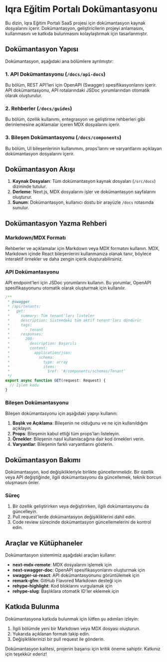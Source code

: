# Iqra Eğitim Portalı Dokümantasyonu

Bu dizin, Iqra Eğitim Portalı SaaS projesi için dokümantasyon kaynak dosyalarını içerir. Dokümantasyon, geliştiricilerin projeyi anlamasını, kullanmasını ve katkıda bulunmasını kolaylaştırmak için tasarlanmıştır.

## Dokümantasyon Yapısı

Dokümantasyon, aşağıdaki ana bölümlere ayrılmıştır:

### 1. API Dokümantasyonu (`/docs/api-docs`)

Bu bölüm, REST API'leri için OpenAPI (Swagger) spesifikasyonlarını içerir. API dokümantasyonu, API rotalarındaki JSDoc yorumlarından otomatik olarak oluşturulur.

### 2. Rehberler (`/docs/guides`)

Bu bölüm, özellik kullanımı, entegrasyon ve geliştirme rehberleri gibi derinlemesine açıklamalar içeren MDX dosyalarını içerir.

### 3. Bileşen Dokümantasyonu (`/docs/components`)

Bu bölüm, UI bileşenlerinin kullanımını, props'larını ve varyantlarını açıklayan dokümantasyon dosyalarını içerir.

## Dokümantasyon Akışı

1. **Kaynak Dosyaları**: Tüm dokümantasyon kaynak dosyaları (`/src/docs`) dizininde tutulur.
2. **Derleme**: Next.js, MDX dosyalarını işler ve dokümantasyon sayfalarını oluşturur.
3. **Sunum**: Dokümantasyon, kullanıcı dostu bir arayüzle `/docs` rotasında sunulur.

## Dokümantasyon Yazma Rehberi

### Markdown/MDX Formatı

Rehberler ve açıklamalar için Markdown veya MDX formatını kullanın. MDX, Markdown içinde React bileşenlerini kullanmanıza olanak tanır, böylece interaktif örnekler ve daha zengin içerik oluşturabilirsiniz.

### API Dokümantasyonu

API endpoint'leri için JSDoc yorumlarını kullanın. Bu yorumlar, OpenAPI spesifikasyonunu otomatik olarak oluşturmak için kullanılır.

```typescript
/**
 * @swagger
 * /api/tenants:
 *   get:
 *     summary: Tüm tenant'ları listeler
 *     description: Sistemdeki tüm aktif tenant'ları döndürür
 *     tags:
 *       - tenant
 *     responses:
 *       200:
 *         description: Başarılı
 *         content:
 *           application/json:
 *             schema:
 *               type: array
 *               items:
 *                 $ref: '#/components/schemas/Tenant'
 */
export async function GET(request: Request) {
  // İşlem kodu
}
```

### Bileşen Dokümantasyonu

Bileşen dokümantasyonu için aşağıdaki yapıyı kullanın:

1. **Başlık ve Açıklama**: Bileşenin ne olduğunu ve ne için kullanıldığını açıklayın.
2. **Props**: Bileşenin kabul ettiği tüm props'ları listeleyin.
3. **Örnekler**: Bileşenin nasıl kullanılacağına dair kod örnekleri verin.
4. **Varyantlar**: Bileşenin farklı varyantlarını gösterin.

## Dokümantasyon Bakımı

Dokümantasyon, kod değişiklikleriyle birlikte güncellenmelidir. Bir özellik veya API değiştiğinde, ilgili dokümantasyonu da güncellemek, teknik borcun oluşmasını önler.

### Süreç

1. Bir özellik geliştirirken veya değiştirirken, ilgili dokümantasyonu da güncelleyin.
2. Pull request'lerde dokümantasyon değişikliklerini dahil edin.
3. Code review sürecinde dokümantasyon güncellemelerini de kontrol edin.

## Araçlar ve Kütüphaneler

Dokümantasyon sistemimiz aşağıdaki araçları kullanır:

- **next-mdx-remote**: MDX dosyalarını işlemek için
- **next-swagger-doc**: OpenAPI spesifikasyonlarını oluşturmak için
- **swagger-ui-react**: API dokümantasyonunu görüntülemek için
- **remark-gfm**: GitHub Flavored Markdown desteği için
- **rehype-highlight**: Kod bloklarını vurgulamak için
- **rehype-slug**: Başlıklara otomatik ID'ler eklemek için

## Katkıda Bulunma

Dokümantasyona katkıda bulunmak için lütfen şu adımları izleyin:

1. İlgili bölümde yeni bir Markdown veya MDX dosyası oluşturun.
2. Yukarıda açıklanan formatı takip edin.
3. Değişikliklerinizi bir pull request ile gönderin.

Dokümantasyon kalitesi, projenin başarısı için kritik öneme sahiptir. Katkınız için teşekkür ederiz!
